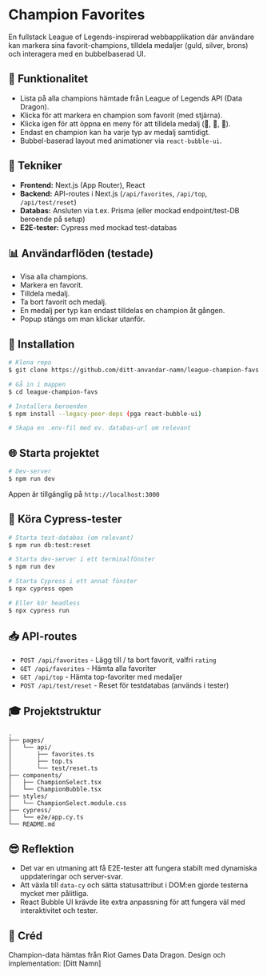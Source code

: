 # Champion Favorites

En fullstack League of Legends-inspirerad webbapplikation där användare kan markera sina favorit-champions, tilldela medaljer (guld, silver, brons) och interagera med en bubbelbaserad UI.

## 🌟 Funktionalitet

* Lista på alla champions hämtade från League of Legends API (Data Dragon).
* Klicka för att markera en champion som favorit (med stjärna).
* Klicka igen för att öppna en meny för att tilldela medalj (🥇, 🥈, 🥉).
* Endast en champion kan ha varje typ av medalj samtidigt.
* Bubbel-baserad layout med animationer via `react-bubble-ui`.

## 🚀 Tekniker

* **Frontend:** Next.js (App Router), React
* **Backend:** API-routes i Next.js (`/api/favorites`, `/api/top`, `/api/test/reset`)
* **Databas:** Ansluten via t.ex. Prisma (eller mockad endpoint/test-DB beroende på setup)
* **E2E-tester:** Cypress med mockad test-databas

## 📊 Användarflöden (testade)

* Visa alla champions.
* Markera en favorit.
* Tilldela medalj.
* Ta bort favorit och medalj.
* En medalj per typ kan endast tilldelas en champion åt gången.
* Popup stängs om man klickar utanför.

## 🔧 Installation

```bash
# Klona repo
$ git clone https://github.com/ditt-anvandar-namn/league-champion-favs.git

# Gå in i mappen
$ cd league-champion-favs

# Installera beroenden
$ npm install --legacy-peer-deps (pga react-bubble-ui)

# Skapa en .env-fil med ev. databas-url om relevant
```

## 🌐 Starta projektet

```bash
# Dev-server
$ npm run dev
```

Appen är tillgänglig på `http://localhost:3000`

## 🧪 Köra Cypress-tester

```bash
# Starta test-databas (om relevant)
$ npm run db:test:reset

# Starta dev-server i ett terminalfönster
$ npm run dev

# Starta Cypress i ett annat fönster
$ npx cypress open

# Eller kör headless
$ npx cypress run
```

## 📥 API-routes

* `POST /api/favorites` - Lägg till / ta bort favorit, valfri `rating`
* `GET /api/favorites` - Hämta alla favoriter
* `GET /api/top` - Hämta top-favoriter med medaljer
* `POST /api/test/reset` - Reset för testdatabas (används i tester)

## 🎓 Projektstruktur

```
.
├── pages/
│   └── api/
│       ├── favorites.ts
│       ├── top.ts
│       └── test/reset.ts
├── components/
│   ├── ChampionSelect.tsx
│   └── ChampionBubble.tsx
├── styles/
│   └── ChampionSelect.module.css
├── cypress/
│   └── e2e/app.cy.ts
└── README.md
```

## 😎 Reflektion

* Det var en utmaning att få E2E-tester att fungera stabilt med dynamiska uppdateringar och server-svar.
* Att växla till `data-cy` och sätta statusattribut i DOM\:en gjorde testerna mycket mer pålitliga.
* React Bubble UI krävde lite extra anpassning för att fungera väl med interaktivitet och tester.

## 🌟 Créd

Champion-data hämtas från Riot Games Data Dragon.
Design och implementation: \[Ditt Namn]
